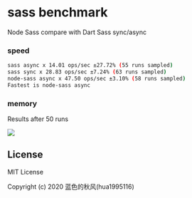 # sass benchmark

Node Sass compare with Dart Sass sync/async

### speed 
```bash
sass async x 14.01 ops/sec ±27.72% (55 runs sampled)
sass sync x 28.83 ops/sec ±7.24% (63 runs sampled)
node-sass async x 47.50 ops/sec ±3.10% (58 runs sampled)
Fastest is node-sass async
```

### memory

Results after 50 runs

![](https://s3.qiufengh.com/blog/image-20201027220422892.png)


## License

MIT License

Copyright (c) 2020 蓝色的秋风(hua1995116)